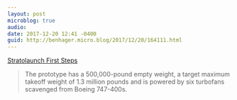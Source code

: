 ```yaml
---
layout: post
microblog: true
audio: 
date: 2017-12-20 12:41 -0400
guid: http://benhager.micro.blog/2017/12/20/164111.html
---
```

[Stratolaunch First Steps](https://www.avweb.com/avwebflash/news/Stratolaunch-Takes-First-Steps-230070-1.html)

> The prototype has a 500,000-pound empty weight, a target maximum takeoff weight of 1.3 million pounds and is powered by six turbofans scavenged from Boeing 747-400s.
